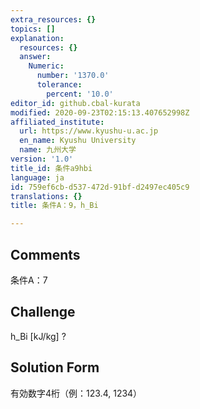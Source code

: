 ```yaml
---
extra_resources: {}
topics: []
explanation:
  resources: {}
  answer:
    Numeric:
      number: '1370.0'
      tolerance:
        percent: '10.0'
editor_id: github.cbal-kurata
modified: 2020-09-23T02:15:13.407652998Z
affiliated_institute:
  url: https://www.kyushu-u.ac.jp
  en_name: Kyushu University
  name: 九州大学
version: '1.0'
title_id: 条件a9hbi
language: ja
id: 759ef6cb-d537-472d-91bf-d2497ec405c9
translations: {}
title: 条件A：9，h_Bi

---
```


## Comments
条件A：7

## Challenge
h_Bi [kJ/kg] ?

## Solution Form
有効数字4桁（例：123.4,  1234）





